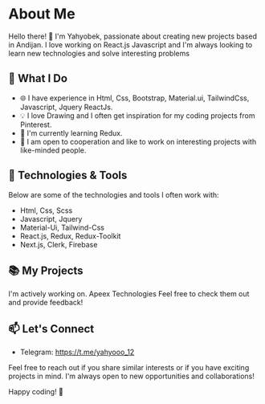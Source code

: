 
# About Me
Hello there! 👋 I'm Yahyobek, passionate about creating new projects based in Andijan. I love working on React.js Javascript and I'm always looking to learn new technologies and solve interesting problems

## 🚀 What I Do

- 🌐 I have experience in Html, Css, Bootstrap, Material.ui, TailwindCss, Javascript, Jquery ReactJs.
- 💡 I love Drawing and I often get inspiration for my coding projects from Pinterest.
- 🌱 I'm currently learning Redux.
- 👯 I am open to cooperation and like to work on interesting projects with like-minded people.

## 🔧 Technologies & Tools

Below are some of the technologies and tools I often work with:

- Html, Css, Scss
- Javascript, Jquery
- Material-Ui, Tailwind-Css
- React.js, Redux, Redux-Toolkit
- Next.js, Clerk, Firebase
  
## 📚 My Projects

I'm actively working on. Apeex Technologies Feel free to check them out and provide feedback!

## 📫 Let's Connect

- Telegram: https://t.me/yahyooo_12

Feel free to reach out if you share similar interests or if you have exciting projects in mind. I'm always open to new opportunities and collaborations!

Happy coding! 🚀
